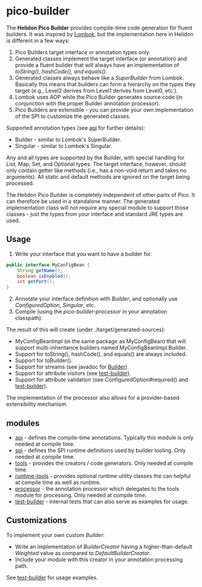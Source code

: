 # pico-builder

The <b>Helidon Pico Builder</b> provides compile-time code generation for fluent builders. It was inspired by [Lombok]([https://projectlombok.org/), but the implementation here in Helidon is different in a few ways:
<ol>
    <li>Pico Builders target interface or annotation types only.</li>
    <li>Generated classes implement the target interface (or annotation) and provide a fluent builder that will always have an implementation of <i>toString(), hashCode(), and equals().</i></li>
    <li>Generated classes always behave like a <i>SuperBuilder</i> from Lombok. Basically this means that builders can form
      a hierarchy on the types they target (e.g., Level2 derives from Level1 derives from Level0, etc.).</li>
    <li>Lombok uses AOP while the Pico Builder generates source code (in conjunction with the proper Builder annotation processor).</li>
    <li>Pico Builders are extensible - you can provide your own implementation of the SPI to customize the generated classes.</li>
</ol>

Supported annotation types (see [api](./api/src/main/java/io/helidon/pico/builder/api) for further details):
* Builder - similar to Lombok's SuperBuilder.
* Singular - similar to Lombok's Singular.

Any and all types are supported by the Builder, with special handling for List, Map, Set, and Optional types. The target interface,
however, should only contain getter like methods (i.e., has a non-void return and takes no arguments). All static and default methods
are ignored on the target being processed.

The Helidon Pico Builder is completely independent of other parts of Pico. It can therefore be used in a standalone manner. The
generated implementation class will not require any special module to support those classes - just the types from your interface
and standard JRE types are used.

## Usage
1. Write your interface that you want to have a builder for.
```java
public interface MyConfigBean {
    String getName();
    boolean isEnabled();
    int getPort();
}
```
2. Annotate your interface definition with <i>Builder</i>, and optionally use <i>ConfiguredOption</i>, <i>Singular</i>, etc.
3. Compile (using the <i>pico-builder-processor</i> in your annotation classpath).

The result of this will create (under ./target/generated-sources):
* MyConfigBeanImpl (in the same package as MyConfigBean) that will support multi-inheritance builders named MyConfigBeanImpl.Builder.
* Support for toString(), hashCode(), and equals() are always included.
* Support for toBuilder().
* Support for streams (see javadoc for [Builder](./api/src/main/java/io/helidon/pico/builder/Builder.java)).
* Support for attribute visitors (see [test-builder](./test-builder/src/main/java/io/helidon/pico/builder/test/testsubjects/package-info.java)).
* Support for attribute validation (see ConfiguredOption#required() and [test-builder](./test-builder/src/main/java/io/helidon/pico/builder/test/testsubjects/package-info.java)).

The implementation of the processor also allows for a provider-based extensibility mechanism.

## modules
* [api](./api) - defines the compile-time annotations. Typically this module is only needed at compile time.
* [spi](./spi) - defines the SPI runtime definitions used by builder tooling. Only needed at compile time.
* [tools](./tools) - provides the creators / code generators. Only needed at compile time.
* [runtime-tools](./runtime-tools) - provides optional runtime utility classes the can helpful at compile time as well as runtime.
* [processor](./processor) - the annotation processor which delegates to the tools module for processing. Only needed at compile time.
* [test-builder](./test-builder) - internal tests that can also serve as examples for usage.

## Customizations
To implement your own custom <i>Builder</i>:
* Write an implementation of <i>BuilderCreator</i> having a higher-than-default <i>Weighted</i> value as compared to <i>DefaultBuilderCreator</i>.
* Include your module with this creator in your annotation processing path.

See [test-builder](./test-builder) for usage examples.
